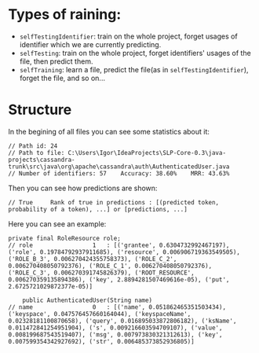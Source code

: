 # Types of raining:

* `selfTestingIdentifier`: train on the whole project, forget usages of identifier which we are currently predicting.
* `selfTesting`: train on the whole project, forget identifiers' usages of the file, then predict them.
* `selfTraining`: learn a file, predict the file(as in `selfTestingIdentifier`), forget the file, and so on...

# Structure

In the begining of all files you can see some statistics about it:

```
// Path id: 24
// Path to file: C:\Users\Igor\IdeaProjects\SLP-Core-0.3\java-projects\cassandra-trunk\src\java\org\apache\cassandra\auth\AuthenticatedUser.java
// Number of identifiers: 57	Accuracy: 38.60%	MRR: 43.63%
```

Then you can see how predictions are shown:
```
// True 	Rank of true in predictions : [(predicted token, probability of a token), ...] or [predictions, ...]
```

Here you can see an example:
```
private final RoleResource role;
// role                 1	: [('grantee', 0.6304732992467197), ('role', 0.19784792937911685), ('resource', 0.006906719363549505), ('ROLE_B_3', 0.006270424355758373), ('ROLE_C_2', 0.006270408050792376), ('ROLE_C_1', 0.006270408050792376), ('ROLE_C_3', 0.006270391745826379), ('ROOT_RESOURCE', 0.006270359135894386), ('key', 2.8894281507469616e-05), ('put', 2.6725721029872377e-05)]

    public AuthenticatedUser(String name)
// name                 0	: [('name', 0.051862465351503434), ('keyspace', 0.047576457660164044), ('keyspaceName', 0.02328181100870658), ('query', 0.016895033872806182), ('ksName', 0.011472841254951904), ('s', 0.009216603594709107), ('value', 0.008199687543519407), ('msg', 0.007973830321312613), ('key', 0.007599354342927692), ('str', 0.006485373852936805)]
```

